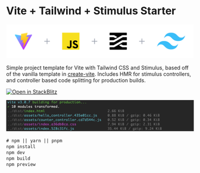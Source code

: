 # Vite + Tailwind + Stimulus Starter

![Vite + JavaScript + Stimulus + Tailwind](public/logo-lockup.png)

Simple project template for Vite with Tailwind CSS and Stimulus, based off of the vanilla template in [create-vite](https://github.com/vitejs/vite/tree/main/packages/create-vite). Includes HMR for stimulus controllers, and controller based code splitting for production builds.

[![Open in StackBlitz](https://developer.stackblitz.com/img/open_in_stackblitz.svg)](https://stackblitz.com/github/jeremyfrank/vite-tailwind-stimulus-starter?title=Vite%20+%20Tailwind%20+%20Stimulus%20Starter)

![Production Build Output](public/build-output.png)

```
# npm || yarn || pnpm
npm install
npm dev
npm build
npm preview
```
